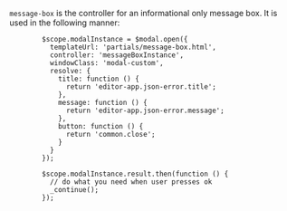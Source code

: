 `message-box` is the controller for an informational only message box. It is used in the following manner:

```
        $scope.modalInstance = $modal.open({
          templateUrl: 'partials/message-box.html',
          controller: 'messageBoxInstance',
          windowClass: 'modal-custom',
          resolve: {
            title: function () {
              return 'editor-app.json-error.title';
            },
            message: function () {
              return 'editor-app.json-error.message';
            },
            button: function () {
              return 'common.close';
            }
          }
        });

        $scope.modalInstance.result.then(function () {
          // do what you need when user presses ok
          _continue();
        });
```
